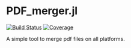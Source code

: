 # PDF_merger.jl

[![Build Status](https://github.com/scheidan/PDF_merger.jl/actions/workflows/CI.yml/badge.svg?branch=main)](https://github.com/scheidan/PDF_merger.jl/actions/workflows/CI.yml?query=branch%3Amain) [![Coverage](https://codecov.io/gh/scheidan/PDF_merger.jl/branch/main/graph/badge.svg)](https://codecov.io/gh/scheidan/PDF_merger.jl)



A simple tool to merge pdf files on all platforms.
